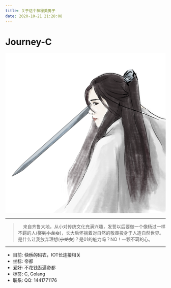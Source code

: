 ```yaml
---
title: 关于这个神秘美男子
date: 2020-10-21 21:28:08
---
```


# Journey-C

![cool](/images/cool_girl.png)

---

> &nbsp;&nbsp;&nbsp;&nbsp;来自齐鲁大地，从小对传统文化充满兴趣，发誓以后要做一个像杨过一样不羁的人(~~娶到小龙女~~)，长大后怀揣着对自然的敬畏投身于人造自然世界。是什么让我放弃理想(~~小龙女~~)？是01的魅力吗？NO！一颗不羁的心。

---

- 目前: ~~快乐的~~码农，IOT长连接相关
- 坐标: 帝都
- 爱好: 不花钱逛遍帝都
- 标签: C, Golang
- 联系: QQ: 1441771176
